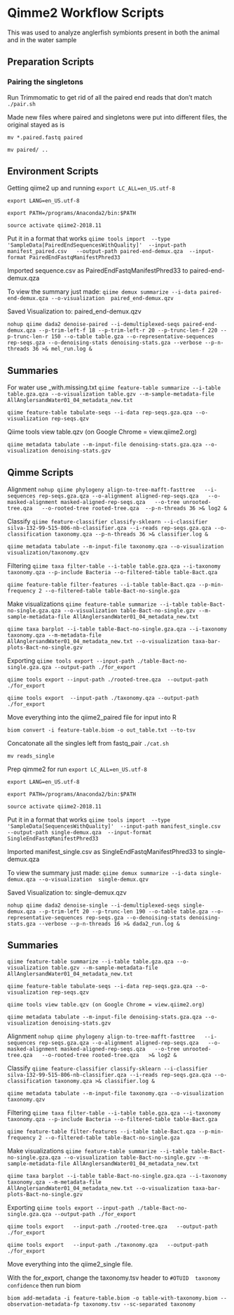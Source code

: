 # Qimme2 Workflow Scripts
This was used to analyze anglerfish symbionts present in both the animal and in the water sample

## Preparation Scripts
### Pairing the singletons
Run Trimmomatic to get rid of all the paired end reads that don’t match
`./pair.sh`

Made new files where paired and singletons were put into different files, the original stayed as is

`mv *.paired.fastq paired`

`mv paired/ ..`


## Environment Scripts
Getting qiime2 up and running
`export LC_ALL=en_US.utf-8`

`export LANG=en_US.utf-8`

`export PATH=/programs/Anaconda2/bin:$PATH`

`source activate qiime2-2018.11`

Put it in a format that works
`qiime tools import  --type 'SampleData[PairedEndSequencesWithQuality]'  --input-path manifest_paired.csv   --output-path paired-end-demux.qza  --input-format PairedEndFastqManifestPhred33`

Imported sequence.csv as PairedEndFastqManifestPhred33 to paired-end-demux.qza

To view the summary just made:
`qiime demux summarize --i-data paired-end-demux.qza --o-visualization  paired_end-demux.qzv`

Saved Visualization to: paired_end-demux.qzv

`nohup qiime dada2 denoise-paired --i-demultiplexed-seqs paired-end-demux.qza --p-trim-left-f 18 --p-trim-left-r 20 --p-trunc-len-f 220 --p-trunc-len-r 150 --o-table table.gza --o-representative-sequences rep-seqs.gza --o-denoising-stats denoising-stats.gza --verbose --p-n-threads 36 >& mel_run.log &`

## Summaries
For water use _with.missing.txt
`qiime feature-table summarize --i-table table.gza.qza --o-visualization table.gzv --m-sample-metadata-file AllAnglersandWater01_04_metadata_new.txt `

`qiime feature-table tabulate-seqs --i-data rep-seqs.gza.qza --o-visualization rep-seqs.qzv`

Qiime tools view table.qzv (on Google Chrome = view.qiime2.org)

`qiime metadata tabulate --m-input-file denoising-stats.gza.qza --o-visualization denoising-stats.gzv`


## Qimme Scripts
Alignment
`nohup qiime phylogeny align-to-tree-mafft-fasttree   --i-sequences rep-seqs.gza.qza --o-alignment aligned-rep-seqs.qza   --o-masked-alignment masked-aligned-rep-seqs.qza   --o-tree unrooted-tree.qza   --o-rooted-tree rooted-tree.qza  --p-n-threads 36 >& log2 &`

Classify
`qiime feature-classifier classify-sklearn --i-classifier silva-132-99-515-806-nb-classifier.qza --i-reads rep-seqs.gza.qza --o-classification taxonomy.qza --p-n-threads 36 >& classifier.log &`

`qiime metadata tabulate --m-input-file taxonomy.qza --o-visualization visualization/taxonomy.qzv`

Filtering 
`qiime taxa filter-table --i-table table.gza.qza --i-taxonomy taxonomy.qza --p-include Bacteria --o-filtered-table table-Bact.qza`

`qiime feature-table filter-features --i-table table-Bact.qza --p-min-frequency 2 --o-filtered-table table-Bact-no-single.gza`

Make visualizations
`qiime feature-table summarize --i-table table-Bact-no-single.gza.qza --o-visualization table-Bact-no-single.gzv --m-sample-metadata-file AllAnglersandWater01_04_metadata_new.txt `

`qiime taxa barplot --i-table table-Bact-no-single.gza.qza --i-taxonomy taxonomy.qza --m-metadata-file AllAnglersandWater01_04_metadata_new.txt --o-visualization taxa-bar-plots-Bact-no-single.gzv`

Exporting
`qiime tools export --input-path ./table-Bact-no-single.gza.qza --output-path ./for_export`

`qiime tools export --input-path ./rooted-tree.qza  --output-path ./for_export`

`qiime tools export  --input-path ./taxonomy.qza --output-path ./for_export`

Move everything into the qiime2_paired file for input into R

`biom convert -i feature-table.biom -o out_table.txt --to-tsv`

Concatonate all the singles left from fastq_pair
`./cat.sh`

`mv reads_single`

Prep qimme2 for run
`export LC_ALL=en_US.utf-8`

`export LANG=en_US.utf-8`

`export PATH=/programs/Anaconda2/bin:$PATH`

`source activate qiime2-2018.11`

Put it in a format that works
`qiime tools import  --type 'SampleData[SequencesWithQuality]'  --input-path manifest_single.csv   --output-path single-demux.qza  --input-format SingleEndFastqManifestPhred33`



Imported manifest_single.csv as SingleEndFastqManifestPhred33 to single-demux.qza

To view the summary just made:
`qiime demux summarize --i-data single-demux.qza --o-visualization  single-demux.qzv`


Saved Visualization to: single-demux.qzv

`nohup qiime dada2 denoise-single --i-demultiplexed-seqs single-demux.qza --p-trim-left 20 --p-trunc-len 190 --o-table table.gza --o-representative-sequences rep-seqs.gza --o-denoising-stats denoising-stats.gza --verbose --p-n-threads 16 >& dada2_run.log &`


## Summaries
`qiime feature-table summarize --i-table table.gza.qza --o-visualization table.gzv --m-sample-metadata-file AllAnglersandWater01_04_metadata_new.txt `

`qiime feature-table tabulate-seqs --i-data rep-seqs.gza.qza --o-visualization rep-seqs.qzv`

`qiime tools view table.qzv (on Google Chrome = view.qiime2.org)`

`qiime metadata tabulate --m-input-file denoising-stats.gza.qza --o-visualization denoising-stats.gzv`


Alignment
`nohup qiime phylogeny align-to-tree-mafft-fasttree   --i-sequences rep-seqs.gza.qza --o-alignment aligned-rep-seqs.qza   --o-masked-alignment masked-aligned-rep-seqs.qza   --o-tree unrooted-tree.qza   --o-rooted-tree rooted-tree.qza   >& log2 &`

Classify
`qiime feature-classifier classify-sklearn --i-classifier silva-132-99-515-806-nb-classifier.qza --i-reads rep-seqs.gza.qza --o-classification taxonomy.qza >& classifier.log &`


`qiime metadata tabulate --m-input-file taxonomy.qza --o-visualization taxonomy.qzv`


Filtering 
`qiime taxa filter-table --i-table table.gza.qza --i-taxonomy taxonomy.qza --p-include Bacteria --o-filtered-table table-Bact.gza`


`qiime feature-table filter-features --i-table table-Bact.qza --p-min-frequency 2 --o-filtered-table table-Bact-no-single.gza`

Make visualizations
`qiime feature-table summarize --i-table table-Bact-no-single.gza.qza --o-visualization table-Bact-no-single.gzv --m-sample-metadata-file AllAnglersandWater01_04_metadata_new.txt `

`qiime taxa barplot --i-table table-Bact-no-single.gza.qza --i-taxonomy taxonomy.qza --m-metadata-file AllAnglersandWater01_04_metadata_new.txt --o-visualization taxa-bar-plots-Bact-no-single.gzv`



Exporting
`qiime tools export --input-path ./table-Bact-no-single.gza.qza --output-path ./for_export`

`qiime tools export   --input-path ./rooted-tree.qza   --output-path ./for_export`


`qiime tools export   --input-path ./taxonomy.qza   --output-path ./for_export`


Move everything into the qiime2_single file.

With the for_export, change the taxonomy.tsv header to `#OTUID	taxonomy	confidence` then run biom 

`biom add-metadata -i feature-table.biom -o table-with-taxonomy.biom --observation-metadata-fp taxonomy.tsv --sc-separated taxonomy`
